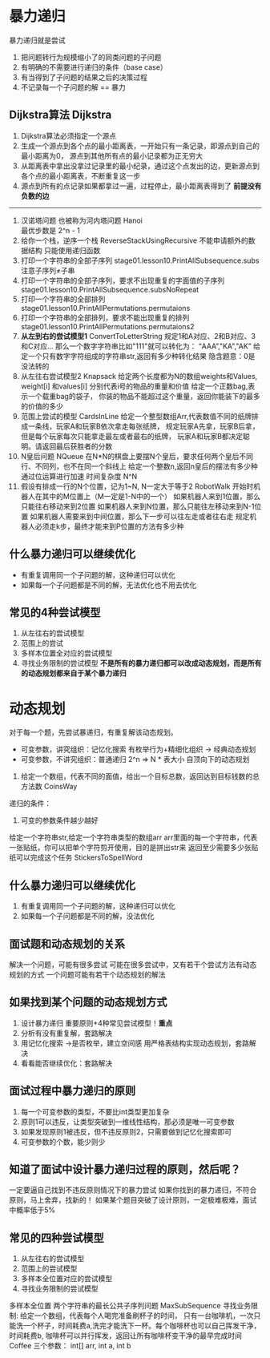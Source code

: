 # 暴力递归
暴力递归就是尝试
1. 把问题转行为规模缩小了的同类问题的子问题
2. 有明确的不需要进行递归的条件（base case）
3. 有当得到了子问题的结果之后的决策过程
4. 不记录每一个子问题的解 == 暴力
## Dijkstra算法 Dijkstra
1. Dijkstra算法必须指定一个源点
2. 生成一个源点到各个点的最小距离表，一开始只有一条记录，即源点到自己的最小距离为0，
源点到其他所有点的最小记录都为正无穷大
3. 从距离表中拿出没拿过记录里的最小纪录，通过这个点发出的边，更新源点到各个点的最小距离表，不断重复这一步
4. 源点到所有的点记录如果都拿过一遍，过程停止，最小距离表得到了
**前提没有负数的边**
---
1. 汉诺塔问题 也被称为河内塔问题 Hanoi  
最优步数是 2^n - 1
2. 给你一个栈，逆序一个栈 ReverseStackUsingRecursive
不能申请额外的数据结构
只能使用递归函数
3. 打印一个字符串的全部子序列  stage01.lesson10.PrintAllSubsequence.subs
注意子序列≠子串 
4. 打印一个字符串的全部子序列，要求不出现重复的字面值的子序列  stage01.lesson10.PrintAllSubsequence.subsNoRepeat
5. 打印一个字符串的全部排列 stage01.lesson10.PrintAllPermutations.permutaions
6. 打印一个字符串的全部排列，要求不能出现重复的排列 stage01.lesson10.PrintAllPermutations.permutaions2
7. **从左到右的尝试模型1** ConvertToLetterString
规定1和A对应、2和B对应、3和C对应...
那么一个数字字符串比如"111"就可以转化为：
“AAA”,"KA","AK"
给定一个只有数字字符组成的字符串str,返回有多少种转化结果
隐含题意：0是没法转的
8. 从左往右尝试模型2 Knapsack
给定两个长度都为N的数组weights和Values,
weight[i] 和values[i] 分别代表i号的物品的重量和价值
给定一个正数bag,表示一个载重bag的袋子，
你装的物品不能超过这个重量，返回你能装下的最多的价值的多少
9. 范围上尝试的模型 CardsInLine
给定一个整型数组Arr,代表数值不同的纸牌排成一条线，玩家A和玩家B依次拿走每张纸牌，
规定玩家A先拿，玩家B后拿，
但是每个玩家每次只能拿走最左或者最右的纸牌，
玩家A和玩家B都决定聪明。请返回最后获胜者的分数
10. N皇后问题  NQueue
在N*N的棋盘上要摆N个皇后，要求任何两个皇后不同行、不同列，也不在同一个斜线上
给定一个整数n,返回n皇后的摆法有多少种
通过位运算进行加速
时间复杂度 N^N
11. 假设有排成一行的N个位置，记为1~N, N一定大于等于2  RobotWalk
开始时机器人在其中的M位置上（M一定是1-N中的一个）
如果机器人来到1位置，那么只能往右移动来到2位置
如果机器人来到N位置，那么只能往左移动来到N-1位置
如果机器人需要来到中间位置，那么下一步可以往左走或者往右走
规定机器人必须走k步，最终才能来到P位置的方法有多少种
## 什么暴力递归可以继续优化
- 有重复调用同一个子问题的解，这种递归可以优化
- 如果每一个子问题都是不同的解，无法优化也不用去优化
## 常见的4种尝试模型
1. 从左往右的尝试模型
2. 范围上的尝试
3. 多样本位置全对应的尝试模型
4. 寻找业务限制的尝试模型
**不是所有的暴力递归都可以改成动态规划，而是所有的动态规划都来自于某个暴力递归**

# 动态规划
对于每一个题，先尝试暴递归，有重复解该动态规划。
- 可变参数，讲究组织：记忆化搜索 有枚举行为+精细化组织 -> 经典动态规划
- 可变参数，不讲究组织：普通递归
2^n => N * 表大小
自顶向下的动态规划
1. 给定一个数组，代表不同的面值，给出一个目标总数，返回达到目标钱数的总方法数 CoinsWay

递归的条件：
1. 可变的参数条件越少越好

给定一个字符串str,给定一个字符串类型的数组arr
arr里面的每一个字符串，代表一张贴纸，你可以把单个字符剪开使用，目的是拼出str来
返回至少需要多少张贴纸可以完成这个任务 StickersToSpellWord

## 什么暴力递归可以继续优化
1. 有重复调用同一个子问题的解，这种递归可以优化
2. 如果每一个子问题都是不同的解，没法优化
## 面试题和动态规划的关系
解决一个问题，可能有很多尝试
可能在很多尝试中，又有若干个尝试方法有动态规划的方式
一个问题可能有若干个动态规划的解法
## 如果找到某个问题的动态规划方式
1. 设计暴力递归 重要原则+4种常见尝试模型！**重点**
2. 分析有没有重复解，套路解决
3. 用记忆化搜索 ->是否枚举，建立空间感 用严格表结构实现动态规划，套路解决
4. 看看能否继续优化：套路解决
## 面试过程中暴力递归的原则
1. 每一个可变参数的类型，不要比int类型更加复杂
2. 原则1可以违反，让类型突破到一维线性结构，那必须是唯一可变参数
3. 如果发现原则1被违反，但不违反原则2，只需要做到记忆化搜索即可
4. 可变参数的个数，能少则少
## 知道了面试中设计暴力递归过程的原则，然后呢？
一定要逼自己找到不违反原则情况下的暴力尝试
如果你找到的暴力递归，不符合原则，马上舍弃，找新的！
如果某个题目突破了设计原则，一定极难极难，面试中概率低于5%
## 常见的四种尝试模型
1. 从左往右的尝试模型
2. 范围上的尝试模型
3. 多样本全位置对应的尝试模型
4. 寻找业务限制的尝试模型

多样本全位置 两个字符串的最长公共子序列问题   MaxSubSequence
寻找业务限制: 给定一个数组，代表每个人喝完准备刷杯子的时间，
只有一台咖啡机，一次只能洗一个杯子，时间耗费a,洗完才能洗下一杯。每个咖啡杯也可以自己挥发干净，时间耗费b,
咖啡杯可以并行挥发，返回让所有咖啡杯变干净的最早完成时间 Coffee
三个参数： int[] arr, int a, int b
